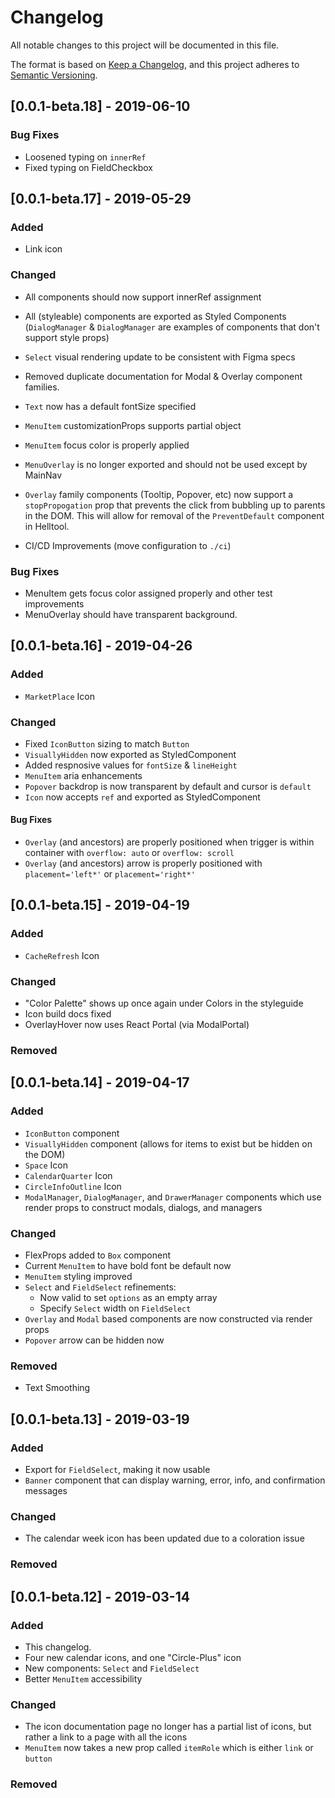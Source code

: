 # Changelog

All notable changes to this project will be documented in this file.

The format is based on [Keep a Changelog](https://keepachangelog.com/en/1.0.0/),
and this project adheres to [Semantic Versioning](https://semver.org/spec/v2.0.0.html).

## [0.0.1-beta.18] - 2019-06-10

### Bug Fixes

- Loosened typing on `innerRef`
- Fixed typing on FieldCheckbox

## [0.0.1-beta.17] - 2019-05-29

### Added

- Link icon

### Changed

- All components should now support innerRef assignment
- All (styleable) components are exported as Styled Components (`DialogManager` & `DialogManager` are examples of components that don't support style props)

- `Select` visual rendering update to be consistent with Figma specs
- Removed duplicate documentation for Modal & Overlay component families.
- `Text` now has a default fontSize specified
- `MenuItem` customizationProps supports partial object
- `MenuItem` focus color is properly applied
- `MenuOverlay` is no longer exported and should not be used except by MainNav
- `Overlay` family components (Tooltip, Popover, etc) now support a `stopPropogation` prop that prevents the click from bubbling up to parents in the DOM. This will allow for removal of the `PreventDefault` component in Helltool.

- CI/CD Improvements (move configuration to `./ci`)

### Bug Fixes

- MenuItem gets focus color assigned properly and other test improvements
- MenuOverlay should have transparent background.

## [0.0.1-beta.16] - 2019-04-26

### Added

- `MarketPlace` Icon

### Changed

- Fixed `IconButton` sizing to match `Button`
- `VisuallyHidden` now exported as StyledComponent
- Added respnosive values for `fontSize` & `lineHeight`
- `MenuItem` aria enhancements
- `Popover` backdrop is now transparent by default and cursor is `default`
- `Icon` now accepts `ref` and exported as StyledComponent

#### Bug Fixes

- `Overlay` (and ancestors) are properly positioned when trigger is within container with `overflow: auto` or `overflow: scroll`
- `Overlay` (and ancestors) arrow is properly positioned with `placement='left*'` or `placement='right*'`

## [0.0.1-beta.15] - 2019-04-19

### Added

- `CacheRefresh` Icon

### Changed

- "Color Palette" shows up once again under Colors in the styleguide
- Icon build docs fixed
- OverlayHover now uses React Portal (via ModalPortal)

### Removed

## [0.0.1-beta.14] - 2019-04-17

### Added

- `IconButton` component
- `VisuallyHidden` component (allows for items to exist but be hidden on the DOM)
- `Space` Icon
- `CalendarQuarter` Icon
- `CircleInfoOutline` Icon
- `ModalManager`, `DialogManager`, and `DrawerManager` components which use render props to construct modals, dialogs, and managers

### Changed

- FlexProps added to `Box` component
- Current `MenuItem` to have bold font be default now
- `MenuItem` styling improved
- `Select` and `FieldSelect` refinements:
  - Now valid to set `options` as an empty array
  - Specify `Select` width on `FieldSelect`
- `Overlay` and `Modal` based components are now constructed via render props
- `Popover` arrow can be hidden now

### Removed

- Text Smoothing

## [0.0.1-beta.13] - 2019-03-19

### Added

- Export for `FieldSelect`, making it now usable
- `Banner` component that can display warning, error, info, and confirmation messages

### Changed

- The calendar week icon has been updated due to a coloration issue

### Removed

## [0.0.1-beta.12] - 2019-03-14

### Added

- This changelog.
- Four new calendar icons, and one "Circle-Plus" icon
- New components: `Select` and `FieldSelect`
- Better `MenuItem` accessibility

### Changed

- The icon documentation page no longer has a partial list of icons, but rather a link to a page with all the icons
- `MenuItem` now takes a new prop called `itemRole` which is either `link` or `button`

### Removed
